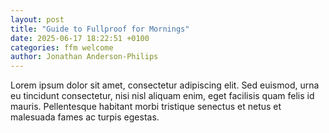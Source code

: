 ```yaml
---
layout: post
title: "Guide to Fullproof for Mornings"
date: 2025-06-17 18:22:51 +0100
categories: ffm welcome
author: Jonathan Anderson-Philips
---
```


Lorem ipsum dolor sit amet, consectetur adipiscing elit. Sed euismod, urna eu tincidunt consectetur, nisi nisl aliquam enim, eget facilisis quam felis id mauris. Pellentesque habitant morbi tristique senectus et netus et malesuada fames ac turpis egestas.
